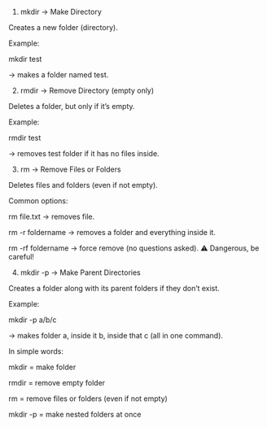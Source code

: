 1. mkdir → Make Directory

Creates a new folder (directory).

Example:

mkdir test


→ makes a folder named test.

2. rmdir → Remove Directory (empty only)

Deletes a folder, but only if it’s empty.

Example:

rmdir test


→ removes test folder if it has no files inside.

3. rm → Remove Files or Folders

Deletes files and folders (even if not empty).

Common options:

rm file.txt → removes file.

rm -r foldername → removes a folder and everything inside it.

rm -rf foldername → force remove (no questions asked). ⚠️ Dangerous, be careful!

4. mkdir -p → Make Parent Directories

Creates a folder along with its parent folders if they don’t exist.

Example:

mkdir -p a/b/c


→ makes folder a, inside it b, inside that c (all in one command).

In simple words:

mkdir = make folder

rmdir = remove empty folder

rm = remove files or folders (even if not empty)

mkdir -p = make nested folders at once
